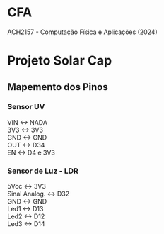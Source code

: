 # CFA

ACH2157 - Computação Física e Aplicações (2024)

# Projeto Solar Cap

## Mapemento dos Pinos

### Sensor UV

VIN <-> NADA\
3V3 <-> 3V3\
GND <-> GND\
OUT <-> D34\
EN <-> D4 e 3V3

### Sensor de Luz - LDR

5Vcc <-> 3V3\
Sinal Analog. <-> D32\
GND <-> GND\
Led1 <-> D13\
Led2 <-> D12\
Led3 <-> D14
